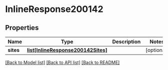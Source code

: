 # InlineResponse200142

## Properties
Name | Type | Description | Notes
------------ | ------------- | ------------- | -------------
**sites** | [**list[InlineResponse200142Sites]**](InlineResponse200142Sites.md) |  | [optional] 

[[Back to Model list]](../README.md#documentation-for-models) [[Back to API list]](../README.md#documentation-for-api-endpoints) [[Back to README]](../README.md)

